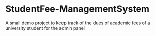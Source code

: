 # StudentFee-ManagementSystem
A small demo project to keep track of the dues of academic fees of a university student for the admin panel
